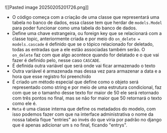 ![[Pasted image 20250205201726.png]]
- O código começa com a criação de uma classe que representará uma tabela no banco de dados, essa classe tem que herdar de `models.Model` para poder funcionar como uma tabela do banco de dados. 
- Define uma chave estrangeira, ou foreign key que se relacionará com a classe topic, anteriormente criada e por meio do `on_delete = models.cascade` é definido que se o tópico relacionado for deletado, todas as entradas que a ele estão associadas também serão. O `on_delete` faz com que algo acontece quando for delatado e o que vai fazer é definido pelo, nesse caso `CASCADE`.
- É definida outra variável que será onde vai ficar armazenado o texto
- Outra variável é armazenada mas dessa vez para armazenar a data e a hora que esse registro foi preenchido
- É criado um método especial que define como o objeto será representado como string e por meio de uma estrutura condicional, faz com que se o tamanho desse texto for maior de 50 ele será retornado com três pontos no final, mas se não for maior que 50 retornará o texto como ele é.
- `Meta` é uma classe interna que define os metadados do modelo, com isso podemos fazer com que na interface administrativa o nome da nossa tabela fique "entries" ao invés do que viria por padrão no django que é apenas adicionar um s no final, ficando "entrys".